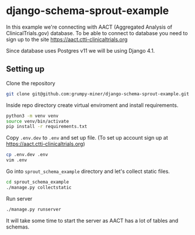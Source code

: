 # django-schema-sprout-example

In this example we're connecting with AACT (Aggregated Analysis of ClinicalTrials.gov) database.
To be able to connect to database you need to sign up to the site https://aact.ctti-clinicaltrials.org

Since database uses Postgres v11 we will be using Django 4.1.


## Setting up

Clone the repository
```sh
git clone git@github.com:grumpy-miner/django-schema-sprout-example.git
```

Inside repo directory create virtual enviroment and install requirements.

```sh
python3 -m venv venv
source venv/bin/activate
pip install -r requirements.txt
```

Copy `.env.dev` to `.env` and set up file.
(To set up account sign up at https://aact.ctti-clinicaltrials.org)

```sh
cp .env.dev .env
vim .env
```

Go into `sprout_schema_example` directory and let's collect static files.

```sh
cd sprout_schema_example
./manage.py collectstatic
```

Run server

```sh
./manage.py runserver
```

It will take some time to start the server as AACT has a lot of tables and schemas.

